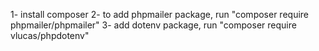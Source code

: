 1- install composer
2- to add phpmailer package, run "composer require phpmailer/phpmailer"
3- add dotenv package, run "composer require vlucas/phpdotenv"